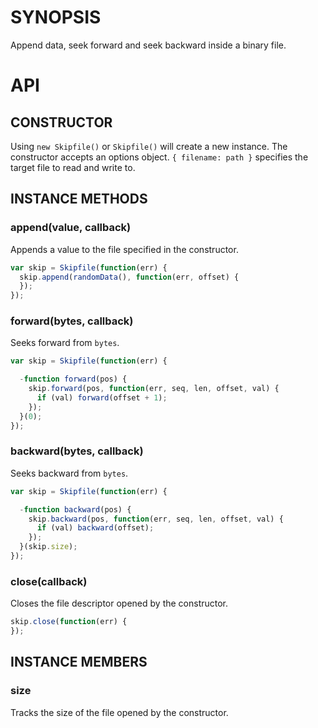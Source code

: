 # SYNOPSIS
Append data, seek forward and seek backward inside a binary file.

# API
## CONSTRUCTOR

Using `new Skipfile()` or `Skipfile()` will create a new 
instance. The constructor accepts an options object. 
`{ filename: path }` specifies the target file to read and 
write to.

## INSTANCE METHODS
### append(value, callback)
Appends a value to the file specified in the constructor.

```javascript
var skip = Skipfile(function(err) {
  skip.append(randomData(), function(err, offset) {
  });
});
```

### forward(bytes, callback)
Seeks forward from `bytes`.

```javascript
var skip = Skipfile(function(err) {

  -function forward(pos) {
    skip.forward(pos, function(err, seq, len, offset, val) {
      if (val) forward(offset + 1);
    });
  }(0);
});
```

### backward(bytes, callback)
Seeks backward from `bytes`.

```javascript
var skip = Skipfile(function(err) {

  -function backward(pos) {
    skip.backward(pos, function(err, seq, len, offset, val) {
      if (val) backward(offset);
    });
  }(skip.size);
});
```

### close(callback)
Closes the file descriptor opened by the constructor.

```javascript
skip.close(function(err) {
});
```

## INSTANCE MEMBERS
### size
Tracks the size of the file opened by the constructor.

